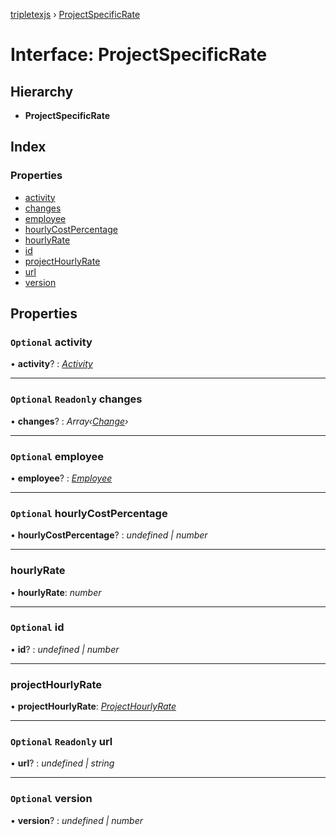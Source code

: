 [tripletexjs](../README.md) › [ProjectSpecificRate](projectspecificrate.md)

# Interface: ProjectSpecificRate

## Hierarchy

* **ProjectSpecificRate**

## Index

### Properties

* [activity](projectspecificrate.md#optional-activity)
* [changes](projectspecificrate.md#optional-readonly-changes)
* [employee](projectspecificrate.md#optional-employee)
* [hourlyCostPercentage](projectspecificrate.md#optional-hourlycostpercentage)
* [hourlyRate](projectspecificrate.md#hourlyrate)
* [id](projectspecificrate.md#optional-id)
* [projectHourlyRate](projectspecificrate.md#projecthourlyrate)
* [url](projectspecificrate.md#optional-readonly-url)
* [version](projectspecificrate.md#optional-version)

## Properties

### `Optional` activity

• **activity**? : *[Activity](../modules/activity.md)*

___

### `Optional` `Readonly` changes

• **changes**? : *Array‹[Change](../modules/change.md)›*

___

### `Optional` employee

• **employee**? : *[Employee](../modules/employee.md)*

___

### `Optional` hourlyCostPercentage

• **hourlyCostPercentage**? : *undefined | number*

___

###  hourlyRate

• **hourlyRate**: *number*

___

### `Optional` id

• **id**? : *undefined | number*

___

###  projectHourlyRate

• **projectHourlyRate**: *[ProjectHourlyRate](../modules/projecthourlyrate.md)*

___

### `Optional` `Readonly` url

• **url**? : *undefined | string*

___

### `Optional` version

• **version**? : *undefined | number*

